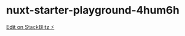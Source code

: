 # nuxt-starter-playground-4hum6h

[Edit on StackBlitz ⚡️](https://stackblitz.com/edit/nuxt-starter-playground-4hum6h)